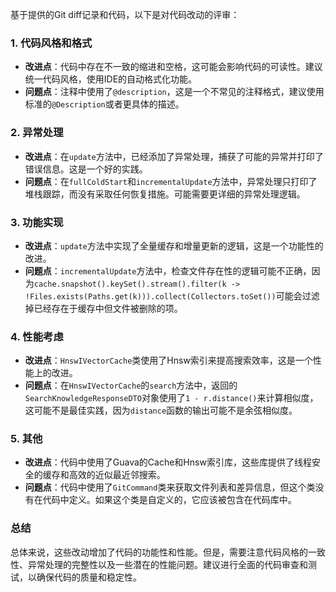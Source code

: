 基于提供的Git diff记录和代码，以下是对代码改动的评审：

### 1. 代码风格和格式
- **改进点**：代码中存在不一致的缩进和空格，这可能会影响代码的可读性。建议统一代码风格，使用IDE的自动格式化功能。
- **问题点**：注释中使用了`@description`，这是一个不常见的注释格式，建议使用标准的`@Description`或者更具体的描述。

### 2. 异常处理
- **改进点**：在`update`方法中，已经添加了异常处理，捕获了可能的异常并打印了错误信息。这是一个好的实践。
- **问题点**：在`fullColdStart`和`incrementalUpdate`方法中，异常处理只打印了堆栈跟踪，而没有采取任何恢复措施。可能需要更详细的异常处理逻辑。

### 3. 功能实现
- **改进点**：`update`方法中实现了全量缓存和增量更新的逻辑，这是一个功能性的改进。
- **问题点**：`incrementalUpdate`方法中，检查文件存在性的逻辑可能不正确，因为`cache.snapshot().keySet().stream().filter(k -> !Files.exists(Paths.get(k))).collect(Collectors.toSet())`可能会过滤掉已经存在于缓存中但文件被删除的项。

### 4. 性能考虑
- **改进点**：`HnswIVectorCache`类使用了Hnsw索引来提高搜索效率，这是一个性能上的改进。
- **问题点**：在`HnswIVectorCache`的`search`方法中，返回的`SearchKnowledgeResponseDTO`对象使用了`1 - r.distance()`来计算相似度，这可能不是最佳实践，因为`distance`函数的输出可能不是余弦相似度。

### 5. 其他
- **改进点**：代码中使用了Guava的Cache和Hnsw索引库，这些库提供了线程安全的缓存和高效的近似最近邻搜索。
- **问题点**：代码中使用了`GitCommand`类来获取文件列表和差异信息，但这个类没有在代码中定义。如果这个类是自定义的，它应该被包含在代码库中。

### 总结
总体来说，这些改动增加了代码的功能性和性能。但是，需要注意代码风格的一致性、异常处理的完整性以及一些潜在的性能问题。建议进行全面的代码审查和测试，以确保代码的质量和稳定性。